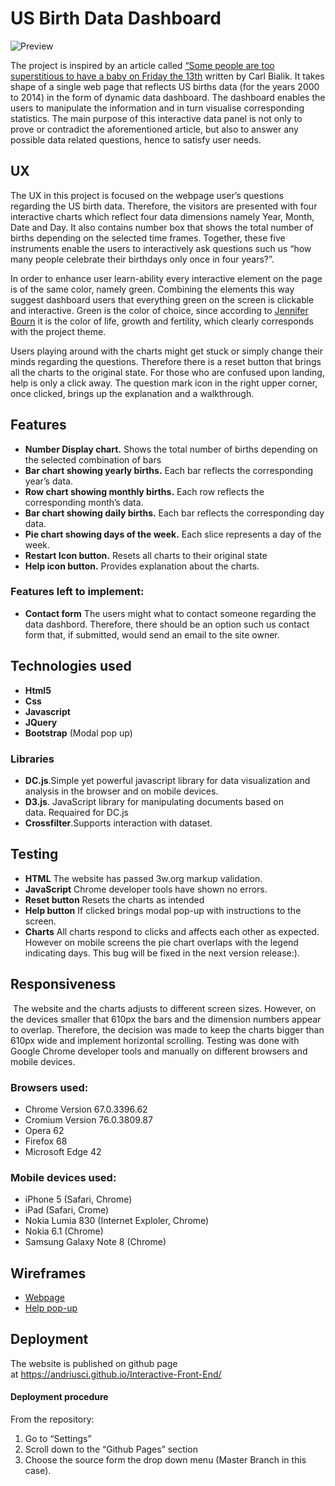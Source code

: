 # US Birth Data Dashboard
![Preview](images/a.png)

The project is inspired by an article called [“Some people are too superstitious to have a baby on Friday the 13th](https://fivethirtyeight.com/features/some-people-are-too-superstitious-to-have-a-baby-on-friday-the-13th/) written by Carl Bialik. It takes shape of a single web page that reflects US births data (for the years 2000 to 2014) in the form of dynamic data dashboard. The dashboard enables the users to manipulate the information and in turn visualise corresponding statistics. The main purpose of this interactive data panel is not only to prove or contradict the aforementioned article, but also to answer any possible data related questions, hence to satisfy user needs. 

## UX
The UX in this project is focused on the webpage user’s questions regarding the US birth data. Therefore, the visitors are presented with four interactive charts which reflect four data dimensions namely Year, Month, Date and Day. It also contains number box that shows the total number of births depending on the selected time frames. Together, these five instruments enable the users to interactively ask questions such us “how many people celebrate their birthdays only once in four years?”.

In order to enhance user learn-ability every interactive element on the page is of the same color, namely green. Combining the elements this way suggest dashboard users that everything green on the screen is clickable and interactive. Green is the color of choice, since according to [Jennifer Bourn](https://www.bourncreative.com/meaning-of-the-color-green/) it is the color of life, growth and fertility, which clearly corresponds with the project theme.  

Users playing around with the charts might get stuck or simply change their minds regarding the questions. Therefore there is a reset button that brings all the charts to the original state. For those who are confused upon landing, help is only a click away. The question mark icon in the right upper corner, once clicked, brings up the explanation and a walkthrough.

## Features
* **Number Display chart.** Shows the total number of births depending on the selected combination of bars
* **Bar chart showing yearly births.** Each bar reflects the corresponding year’s data.
* **Row chart showing monthly births.** Each row reflects the corresponding month’s data.
* **Bar chart showing daily births.**  Each bar reflects  the corresponding day data.
* **Pie chart showing days of the week.** Each slice represents a day of the week.
* **Restart Icon button.** Resets all charts to their original state
* **Help icon button.** Provides explanation about the charts.
### Features left to implement:
* **Contact form** The users might what to contact someone regarding the data dashbord. Therefore, there should be an option such us contact form that, if submitted, would send an email to the site owner.

## Technologies used
* **Html5**
* **Css**
* **Javascript**
* **JQuery**
* **Bootstrap** (Modal pop up)

### Libraries
* **DC.js**.Simple yet powerful javascript library for data visualization and analysis in the browser and on mobile devices.
* **D3.js**. JavaScript library for manipulating documents based on data. Requaired for DC.js
* **Crossfilter**.Supports interaction with dataset. 

## Testing
* **HTML** The website has passed 3w.org markup validation.
* **JavaScript** Chrome developer tools have shown no errors.
* **Reset button** Resets the charts as intended
* **Help button** If clicked brings modal pop-up with instructions to the screen.
* **Charts** All charts respond to clicks and affects each other as expected. However on mobile screens the pie chart overlaps with the legend indicating days. This bug will be fixed in the next version release:).

## Responsiveness
 The website and the charts adjusts to different screen sizes. However, on the devices smaller that 610px the bars and the dimension numbers appear to overlap. Therefore, the decision was made to keep the charts bigger than 610px wide and implement horizontal scrolling.
Testing was done with Google Chrome developer tools and manually on different browsers and mobile devices.
### Browsers used:
* Chrome Version 67.0.3396.62
* Cromium Version 76.0.3809.87
* Opera 62
* Firefox 68
* Microsoft Edge 42
### Mobile devices used:
* iPhone 5 (Safari, Chrome)
* iPad (Safari, Crome)
* Nokia Lumia 830 (Internet Exploler, Chrome)
* Nokia 6.1 (Chrome)
* Samsung Galaxy Note 8 (Chrome)

## Wireframes 
* [Webpage](https://ibb.co/g30zC9g)
* [Help pop-up](https://ibb.co/jhGzB7C)

 ## Deployment
The website is published on github page at https://andriusci.github.io/Interactive-Front-End/

#### Deployment procedure
 From the repository:
1. Go to “Settings”
2. Scroll down to the “Github Pages” section
3. Choose the source form the drop down menu (Master Branch in this case).




